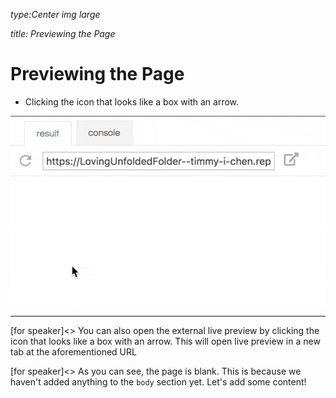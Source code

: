 _type:Center img large_

_title: Previewing the Page_
#  Previewing the Page
- Clicking the icon that looks like a box with an arrow. 

![](img/preview.gif)

---
[for speaker]<> You can also open the external live preview by clicking the icon that looks like a box with an arrow. This will open live preview in a new tab at the aforementioned URL

[for speaker]<> As you can see, the page is blank. This is because we haven't added anything to the `body` section yet. Let's add some content!
